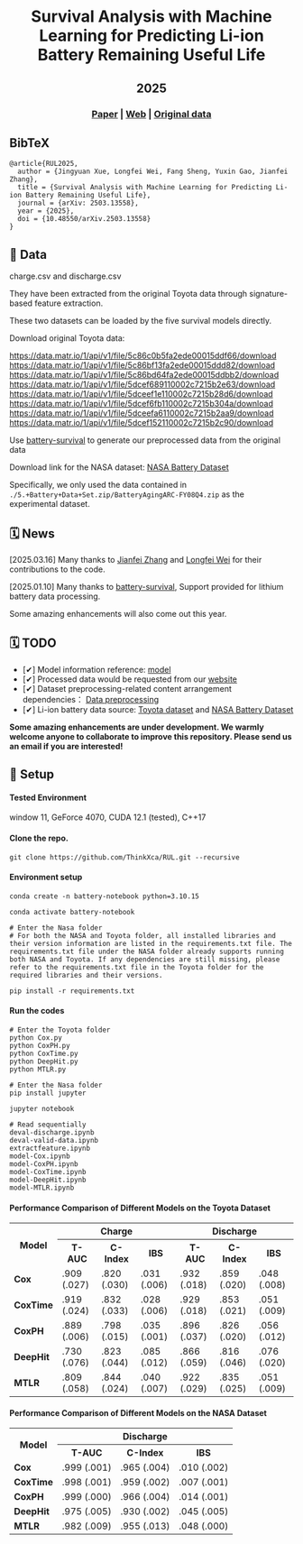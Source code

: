 <div align="center">

  <h1 align="center">Survival Analysis with Machine Learning for Predicting Li-ion Battery Remaining Useful Life</h1>
  <h2 align="center">2025</h2>

### [Paper](https://doi.org/10.48550/arXiv.2503.13558) | [Web](https://thinkx.ca/research/rul) | [Original data](https://data.matr.io/1/)
</div>

## BibTeX
```
@article{RUL2025,
  author = {Jingyuan Xue, Longfei Wei, Fang Sheng, Yuxin Gao, Jianfei Zhang},
  title = {Survival Analysis with Machine Learning for Predicting Li-ion Battery Remaining Useful Life},
  journal = {arXiv: 2503.13558},
  year = {2025},
  doi = {10.48550/arXiv.2503.13558}
}
```

## 📖 Data
<p align="justify">

<p>charge.csv and discharge.csv</p>

<p>They have been extracted from the original Toyota data through signature-based feature extraction.</p>
<p>These two datasets can be loaded by the five survival models directly.</p>


<p>Download original Toyota data:</p>

https://data.matr.io/1/api/v1/file/5c86c0b5fa2ede00015ddf66/download
https://data.matr.io/1/api/v1/file/5c86bf13fa2ede00015ddd82/download
https://data.matr.io/1/api/v1/file/5c86bd64fa2ede00015ddbb2/download
https://data.matr.io/1/api/v1/file/5dcef689110002c7215b2e63/download
https://data.matr.io/1/api/v1/file/5dceef1e110002c7215b28d6/download
https://data.matr.io/1/api/v1/file/5dcef6fb110002c7215b304a/download
https://data.matr.io/1/api/v1/file/5dceefa6110002c7215b2aa9/download
https://data.matr.io/1/api/v1/file/5dcef152110002c7215b2c90/download


<p>Use <a href="https://github.com/Rasheed19/battery-survival">battery-survival</a> to generate our preprocessed data from the original data</p>

<p>Download link for the NASA dataset: <a href="https://phm-datasets.s3.amazonaws.com/NASA/5.+Battery+Data+Set.zip">NASA Battery Dataset</a></p> 

<p>Specifically, we only used the data contained in <code>./5.+Battery+Data+Set.zip/BatteryAgingARC-FY08Q4.zip</code> as the experimental dataset.</p>

## 🗓️ News

<p>[2025.03.16] Many thanks to <a href="https://github.com/jianfeizhang">Jianfei Zhang</a> and <a href="https://github.com/wei872">Longfei Wei</a> for their contributions to the code.</p>

<p>[2025.01.10] Many thanks to <a href="https://github.com/Rasheed19/battery-survival">battery-survival</a>, Support provided for lithium battery data processing.</p>

<p>Some amazing enhancements will also come out this year.</p>




## 🗓️ TODO
- [✔] Model information reference: <a href="https://github.com/georgehc/survival-intro">model</a>
- [✔] Processed data would be requested from our <a href="https://thinkx.ca">website</a>
- [✔] Dataset preprocessing-related content arrangement dependencies： <a href="https://www.sciencedirect.com/science/article/pii/S2666546824001319">Data preprocessing</a>
- [✔] Li-ion battery data source: <a href="https://data.matr.io/1/.">Toyota dataset</a> and 
<a href="https://phm-datasets.s3.amazonaws.com/NASA/5.+Battery+Data+Set.zip">NASA Battery Dataset</a>

</div>

<strong>Some amazing enhancements are under development. We warmly welcome anyone to collaborate to improve this repository. Please send us an email if you are interested!</strong>


## 🚀 Setup

#### Tested Environment
window 11, GeForce 4070, CUDA 12.1 (tested), C++17

#### Clone the repo.
```
git clone https://github.com/ThinkXca/RUL.git --recursive
```

#### Environment setup 
```
conda create -n battery-notebook python=3.10.15

conda activate battery-notebook

# Enter the Nasa folder
# For both the NASA and Toyota folder, all installed libraries and their version information are listed in the requirements.txt file. The requirements.txt file under the NASA folder already supports running both NASA and Toyota. If any dependencies are still missing, please refer to the requirements.txt file in the Toyota folder for the required libraries and their versions.

pip install -r requirements.txt
```



#### Run the codes
```
# Enter the Toyota folder
python Cox.py
python CoxPH.py
python CoxTime.py
python DeepHit.py
python MTLR.py

# Enter the Nasa folder
pip install jupyter

jupyter notebook

# Read sequentially
deval-discharge.ipynb
deval-valid-data.ipynb
extractfeature.ipynb
model-Cox.ipynb
model-CoxPH.ipynb
model-CoxTime.ipynb
model-DeepHit.ipynb
model-MTLR.ipynb
```




#### Performance Comparison of Different Models on the Toyota Dataset

<table>
  <tr>
    <th rowspan="2">Model</th>
    <th colspan="3">Charge</th>
    <th colspan="3">Discharge</th>
  </tr>
  <tr>
    <th>T-AUC</th>
    <th>C-Index</th>
    <th>IBS</th>
    <th>T-AUC</th>
    <th>C-Index</th>
    <th>IBS</th>
  </tr>
  <tr>
    <td><b>Cox</b></td>
    <td>.909 (.027)</td>
    <td>.820 (.030)</td>
    <td>.031 (.006)</td>
    <td>.932 (.018)</td>
    <td>.859 (.020)</td>
    <td>.048 (.008)</td>
  </tr>
  <tr>
    <td><b>CoxTime</b></td>
    <td>.919 (.024)</td>
    <td>.832 (.033)</td>
    <td>.028 (.006)</td>
    <td>.929 (.018)</td>
    <td>.853 (.021)</td>
    <td>.051 (.009)</td>
  </tr>
  <tr>
    <td><b>CoxPH</b></td>
    <td>.889 (.006)</td>
    <td>.798 (.015)</td>
    <td>.035 (.001)</td>
    <td>.896 (.037)</td>
    <td>.826 (.020)</td>
    <td>.056 (.012)</td>
  </tr>
  <tr>
    <td><b>DeepHit</b></td>
    <td>.730 (.076)</td>
    <td>.823 (.044)</td>
    <td>.085 (.012)</td>
    <td>.866 (.059)</td>
    <td>.816 (.046)</td>
    <td>.076 (.020)</td>
  </tr>
  <tr>
    <td><b>MTLR</b></td>
    <td>.809 (.058)</td>
    <td>.844 (.024)</td>
    <td>.040 (.007)</td>
    <td>.922 (.029)</td>
    <td>.835 (.025)</td>
    <td>.051 (.009)</td>
  </tr>
</table>

#### Performance Comparison of Different Models on the NASA Dataset
<table>
  <tr>
    <th rowspan="2">Model</th>
    <th colspan="3">Discharge</th>
  </tr>
  <tr>
    <th>T-AUC</th>
    <th>C-Index</th>
    <th>IBS</th>
  </tr>
  <tr>
    <td><b>Cox</b></td>
    <td>.999 (.001)</td>
    <td>.965 (.004)</td>
    <td>.010 (.002)</td>
  </tr>
  <tr>
    <td><b>CoxTime</b></td>
    <td>.998 (.001)</td>
    <td>.959 (.002)</td>
    <td>.007 (.001)</td>
  </tr>
  <tr>
    <td><b>CoxPH</b></td>
    <td>.999 (.000)</td>
    <td>.966 (.004)</td>
    <td>.014 (.001)</td>
  </tr>
  <tr>
    <td><b>DeepHit</b></td>
    <td>.975 (.005)</td>
    <td>.930 (.002)</td>
    <td>.045 (.005)</td>
  </tr>
  <tr>
    <td><b>MTLR</b></td>
    <td>.982 (.009)</td>
    <td>.955 (.013)</td>
    <td>.048 (.000)</td>
  </tr>
</table>
